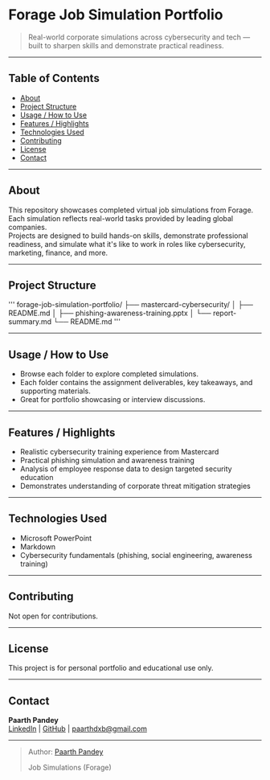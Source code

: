 # Forage Job Simulation Portfolio

> Real-world corporate simulations across cybersecurity and tech — built to sharpen skills and demonstrate practical readiness.

---

## Table of Contents

- [About](#about)  
- [Project Structure](#project-structure)  
- [Usage / How to Use](#usage--how-to-use)  
- [Features / Highlights](#features--highlights)  
- [Technologies Used](#technologies-used)  
- [Contributing](#contributing)  
- [License](#license)  
- [Contact](#contact)

---

## About

This repository showcases completed virtual job simulations from Forage. Each simulation reflects real-world tasks provided by leading global companies.  
Projects are designed to build hands-on skills, demonstrate professional readiness, and simulate what it's like to work in roles like cybersecurity, marketing, finance, and more.

---

## Project Structure
'''
forage-job-simulation-portfolio/
├── mastercard-cybersecurity/
│ ├── README.md
│ ├── phishing-awareness-training.pptx
│ └── report-summary.md
└── README.md
'''

---

## Usage / How to Use

- Browse each folder to explore completed simulations.
- Each folder contains the assignment deliverables, key takeaways, and supporting materials.
- Great for portfolio showcasing or interview discussions.

---

## Features / Highlights

- Realistic cybersecurity training experience from Mastercard
- Practical phishing simulation and awareness training
- Analysis of employee response data to design targeted security education
- Demonstrates understanding of corporate threat mitigation strategies

---

## Technologies Used

- Microsoft PowerPoint  
- Markdown  
- Cybersecurity fundamentals (phishing, social engineering, awareness training)

---

## Contributing

Not open for contributions.

---

## License

This project is for personal portfolio and educational use only.

---

## Contact

**Paarth Pandey**  
[LinkedIn](https://www.linkedin.com/in/paarth-pandey-13779529b/) | [GitHub](https://github.com/paarthpandey10) | paarthdxb@gmail.com

---

> Author: [Paarth Pandey](https://github.com/paarthpandey10)  
>  
> Job Simulations (Forage)

